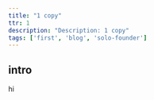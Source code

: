 ```yaml
---
title: "1 copy"
ttr: 1
description: "Description: 1 copy"
tags: ['first', 'blog', 'solo-founder']
---
```


## intro

hi
